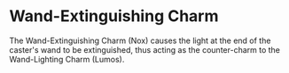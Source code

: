 # Wand-Extinguishing Charm  
The Wand-Extinguishing Charm (Nox) causes the light at the end of the caster's wand to be extinguished, thus acting as the counter-charm to the Wand-Lighting Charm (Lumos).  
  
